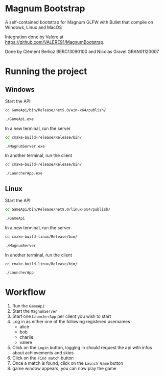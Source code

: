 # Magnum Bootstrap

A self-contained bootstrap for Magnum GLFW with Bullet that compile on Windows, Linux and MacOS

Integration done by Valere at https://github.com/VALERE91/MagnumBootstrap.


Done by Clément Berlioz BERC13090100
and Nicolas Gravel GRAN01120007

# Running the project

## Windows

Start the API
```bash
cd GameApi/bin/Release/net9.0/win-x64/publish/
```
```bash
./GameApi.exe
```

In a new terminal, run the server
```bash
cd cmake-build-release/Release/bin/
```
```bash
./MagnumServer.exe
```

In another terminal, run the client
```bash
cd cmake-build-release/Release/bin/
```
```bash
./LauncherApp.exe
```

## Linux

Start the API
```bash
cd GameApi/bin/Release/net9.0/linux-x64/publish/
```
```bash
./GameApi
```

In a new terminal, run the server
```bash
cd cmake-build-linux/Release/bin/
```
```bash
./MagnumServer
```

In another terminal, run the client
```bash
cd cmake-build-linux/Release/bin/
```
```bash
./LauncherApp
```

# Workflow

1. Run the `GameApi`
2. Start the `MagnumServer`
3. Start one `LauncherApp` per client you wish to start
4. Log in as either one of the following registered usernames :
    * alice
    * bob
    * charlie
    * valere
5. Click on the `Login` button, logging in should request the api with infos about achievements and skins
6. Click on the `Find match` button
7. Once a match is found, click on the `Launch Game` button
8. game window appears, you can now play the game
